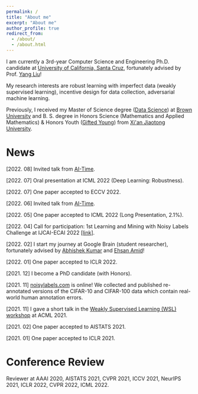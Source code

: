 ```yaml
---
permalink: /
title: "About me"
excerpt: "About me"
author_profile: true
redirect_from: 
  - /about/
  - /about.html
---
```


I am currently a 3rd-year Computer Science and Engineering Ph.D. candidate at [University of California, Santa Cruz](https://engineering.ucsc.edu/), fortunately advised by Prof. [Yang Liu](http://www.yliuu.com/)!

My research interests are robust learning with imperfect data (weakly supervised learning), incentive design for data collection, adversarial machine learning.

Previously, I received my Master of Science degree ([Data Science](https://www.brown.edu/initiatives/data-science/home)) at [Brown University](https://www.brown.edu/) and B. S. degree in Honors Science (Mathematics and Applied Mathematics) & Honors Youth ([Gifted Young](https://en.wikipedia.org/wiki/Special_Class_for_the_Gifted_Young)) from [Xi'an Jiaotong University](http://en.xjtu.edu.cn/).

News
======
[2022. 08] Invited talk from [AI-Time](http://www.aitime.cn/).

[2022. 07] Oral presentation at ICML 2022 (Deep Learning: Robustness).

[2022. 07] One paper accepted to ECCV 2022.

[2022. 06] Invited talk from [AI-Time](http://www.aitime.cn/).

[2022. 05] One paper accepted to ICML 2022 (Long Presentation, 2.1%).

[2022. 04] Call for participation: 1st Learning and Mining with Noisy Labels Challenge at IJCAI-ECAI 2022 [[link]](http://ucsc-real.soe.ucsc.edu:1995/).

[2022. 02] I start my journey at Google Brain (student researcher), fortunately advised by [Abhishek Kumar](http://www.abhishek.umiacs.io/index.html) and [Ehsan Amid](https://sites.google.com/view/eamid/)!

[2022. 01] One paper accepted to ICLR 2022.

[2021. 12] I become a PhD candidate (with Honors).

[2021. 11] [noisylabels.com](http://www.noisylabels.com/) is online! We collected and published re-annotated versions of the CIFAR-10 and CIFAR-100 data which contain real-world human annotation errors. 

[2021. 11] I gave a short talk in the [Weakly Supervised Learning (WSL) workshop](https://wsl-workshop.github.io/acml21.html) at ACML 2021.

[2021. 02] One paper accepted to AISTATS 2021.

[2021. 01] One paper accepted to ICLR 2021.

Conference Review
======
Reviewer at AAAI 2020, AISTATS 2021, CVPR 2021, ICCV 2021, NeurIPS 2021, ICLR 2022, CVPR 2022, ICML 2022.
